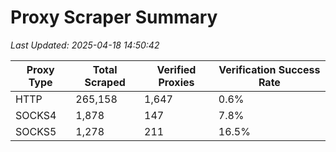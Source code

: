 # Proxy Scraper Summary

_Last Updated: 2025-04-18 14:50:42_

| Proxy Type | Total Scraped | Verified Proxies | Verification Success Rate |
|------------|--------------|------------------|--------------------------|
| HTTP | 265,158 | 1,647 | 0.6% |
| SOCKS4 | 1,878 | 147 | 7.8% |
| SOCKS5 | 1,278 | 211 | 16.5% |
